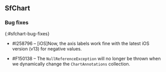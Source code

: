 ## SfChart

### Bug fixes
{:#sfchart-bug-fixes}

* \#I258796 – [iOS]Now, the axis labels work fine with the latest iOS version (v13) for negative values.

* \#F150138 – The `NullReferenceException` will no longer be thrown when we dynamically change the `ChartAnnotations` collection. 
